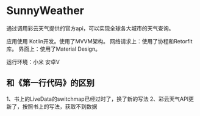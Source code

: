 # SunnyWeather

通过调用彩云天气提供的官方api，可以实现全球各大城市的天气查询。

应用使用 Kotlin开发。使用了MVVM架构。
网络请求上：使用了协程和Retorfit库。
界面上：使用了Material Design。


运行环境：小米 安卓V



## 和《第一行代码》的区别

1、书上的LiveData的switchmap已经过时了，换了新的写法
2、彩云天气API更新了，按照书上的写法，获取不到数据

